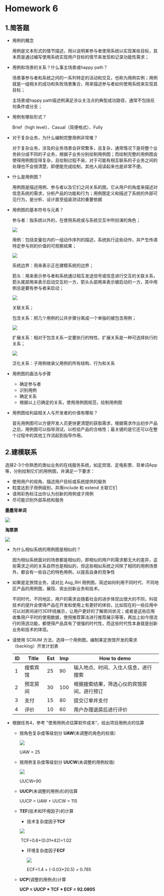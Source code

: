 # Homework 6

## 1.简答题

- 用例的概念

  用例是文本形式的情节描述，用以说明某参与者使用系统以实现某些目标，其本质是通过编写使用系统实现用户目标的情节来发现和记录功能性需求；

- 用例和场景的关系？什么事主场景或happy path？

  场景事参与者和系统之间的一系列特定的活动和交互，也称为用例实例；用例就是一组相关的成功和失败场景集合，用来描述参与者如何使用系统来实现其目标；

  主场景或happy path描述例满足涉众关注点的典型成功路径，通常不包括任何条件或分支；

- 用例有哪些形式？

  Brief（high level）、Casual（简便格式）、Fully

- 对于复杂业务，为什么编制完整用例非常难？

  对于复杂业务，涉及的业务场景会非常繁多，且复杂，通常情况下是将整个业务拆分成不同的子业务，根据子业务分别绘制用例图；而绘制完整的用例图会使得用例图显得复杂，且绘制过程不易，对于可能有相互联系的子业务之间的处理也不会很清楚，即便能完成绘制，其他人阅读起来也是非常不便。

- 什么是用例图？

  用例图是描述用例、参与者以及它们之间关系的图，它从用户的角度来描述对信息系统的需求，分析产品的功能和行为；用例图定义和描述了系统的外部可见行为，是分析、设计直至组装测试的重要依据

- 用例图的基本符号与元素？

  参与者：指系统以外的，在使用系统或与系统交互中所扮演的角色；

  ![](images/WX20190407-163526.png)

  用例：包括变量在内的一组动作序列的描述，系统执行这些动作，并产生传递特定参与则的价值的可观察结果；

  ![](images/WX20190407-163934.png)

  系统边界：用来表示正在建模系统的边界；

  箭头：用来表示参与者和系统通过相互发送信号或信息进行交互的关联关系，箭头尾部用来表示启动交互的一方，箭头头部用来表示被启动的一方，其中用例总是要有参与者来启动；

  ![](images/WX20190407-164838.png)

  关联关系；

  包含关系：把几个用例的公共步骤分离成一个单独的被包含用例；

  ![](images/WX20190407-165516.png)

  扩展关系：相对于包含关系一定要执行的特性，扩展关系是一种可选择执行的关系；

  ![](images/WX20190407-165739.png)

  泛化关系：子用例继承父用例的所有结构、行为和关系

- 用例图的画法与步骤

  - 确定参与者
  - 识别用例
  - 确定关系
  - 根据以上已确定的关系，使用用例图规范，绘制用例图

- 用例图给利益相关人与开发者的价值有哪些？

  首先用例图可以方便开发人员更快更清楚的获取需求，根据需求作出初步产品之后，用例图可以指导测试，以检验产品的合格性；最关键的是它还可以在整个过程中的其他工作流起到指导作用。

## 2.建模联系

选择2-3个你熟悉的类似业务的在线服务系统，如定宾馆、定电影票、背单词App等，分别绘制它们的用例图，并满足一下要求：

- 使用用户的视角，描述用户目标或系统提供的服务
- 粒度达到子用例级别，并用include 和 extend 关联它们
- 请用彩色标注出你认为创新的用例或子用例
- 尽可能识别外部系统和服务

**墨墨背单词**

![](images/momo.jpg)

**淘票票**

![](images/taopiaopiao.jpg)

- 为什么相似系统的用例图是相似的？

  因为相似系统面对的场景都是相似的，即相似的用户的需求都无大的差异，这些需求之间的关系自然也是相似的，但这些相似系统之间除了相同的用例场景外，都会有一些自己的特色用例，以提高自身的竞争性

- 如果是定旅馆业务，请对比 Asg_RH 用例图，简述如何利用不同时代、不同地区产品的用例图，展现、突出创新业务和技术。

  不同时代、不同地区，用户的需求会随着社会的进步体现出很大的不同，科技技术的提升会使得产品在开发和使用上有更好的体验，比如现在的一些应用中可以对房间进行3D环绕展示，让用户更好的了解房间状况；或者是这些应用收集用户平时的使用数据，使用推荐算法进行推荐展示等等，再加上如今很流行的筛选功能，都使得产品具有了很强的时代性，而这些时代性本身就是创新业务和技术的体现。

- 请使用 SCRUM 方法，选择一个用例图，编制某定旅馆开发的需求（backlog）开发计划表

  | ID   | Title    | Est  | Imp  | How to demo                                |
  | ---- | -------- | ---- | ---- | ------------------------------------------ |
  | 1    | 搜索宾馆 | 25   | 90   | 输入地点、时间、入住人信息，进行搜索       |
  | 2    | 预定房间 | 30   | 100  | 根据搜索结果，筛选心仪的宾馆房间，进行预订 |
  | 3    | 支付     | 15   | 80   | 提交订单并支付                             |
  | 4    | 评价     | 10   | 60   | 用户办理退房后进行评价                     |

- 根据任务4，参考 "使用用例点估算软件成本”，给出项目用例点的估算

  - 按角色复杂度等级划分 **UAW**(未调整的角色的权值）

    ![](images/UAW.png)

    UAW = 25

  - 按用例复杂度等级划分 **UUCW**(未调整的用例权值)

    ![](images/UCW.png)

    UUCW=90

  - **UUCP**(未调整的用例点)的估算

    UUCP = UAW + UUCW = 115

  - **TEF**(技术和环境因子)的计算

    - 技术复杂度因子**TCF**

    ![](/Users/lightbai/Documents/GitHub/SWSAD/HW6/images/TCF.png)

    ​	TCF=0.6+​(0.01*42)=1.02

    - 环境复杂度因子**ECF**

      ![](/Users/lightbai/Documents/GitHub/SWSAD/HW6/images/ECF.png)

      ECF=1.4 + (-0.03*20.5) = 0.785

  - **UCP**(调整的用例点)计算

    **UCP = UUCP * TCF * ECF = 92.0805**

    

    

    

    

    





